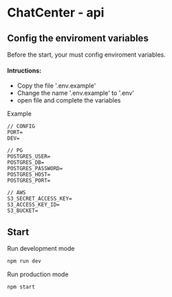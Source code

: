 # ChatCenter - api

## Config the enviroment variables
Before the start, your must config enviroment variables.

#### Intructions:
- Copy the file '.env.example'
- Change the name '.env.example' to '.env'
- open file and complete the variables

Example
```
// CONFIG
PORT=
DEV=

// PG
POSTGRES_USER=
POSTGRES_DB=
POSTGRES_PASSWORD=
POSTGRES_HOST=
POSTGRES_PORT=

// AWS
S3_SECRET_ACCESS_KEY=
S3_ACCESS_KEY_ID=
S3_BUCKET=
```

## Start

Run development mode
```bash
npm run dev
```

Run production mode
```bash
npm start
```